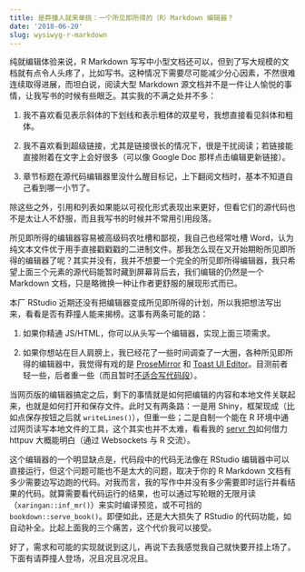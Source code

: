 ```yaml
---
title: 是莽撞人就来单挑：一个所见即所得的（R）Markdown 编辑器？
date: '2018-06-20'
slug: wysiwyg-r-markdown
---
```


纯就编辑体验来说，R Markdown 写写中小型文档还可以，但到了写大规模的文档就有点令人头疼了，比如写书。这种情况下需要尽可能减少分心因素，不然很难连续取得进展，而坦白说，阅读大型 Markdown 源文档并不是一件让人愉悦的事情，让我写书的时候有些眼乏。其实我的不满之处并不多：

1. 我不喜欢看见表示斜体的下划线和表示粗体的双星号，我想直接看见斜体和粗体。

1. 我不喜欢看到超级链接，尤其是链接很长的情况下，很是干扰阅读；若链接能直接附着在文字上会好很多（可以像 Google Doc 那样点击编辑更新链接）。

1. 章节标题在源代码编辑器里没什么醒目标记，上下翻阅文档时，基本不知道自己看到哪一小节了。

除这些之外，引用和列表如果能以可视化形式表现出来更好，但看它们的源代码也不是太让人不舒服，而且我写书的时候并不常用引用段落。

所见即所得的编辑器容易被高级码农吐槽和鄙视，我自己也经常吐槽 Word，认为纯文本文件优于用手直接戳戳戳的二进制文件。那我怎么现在又开始期盼所见即所得的编辑器了呢？其实并没有，我并不想要一个完全的所见即所得编辑器，我只希望上面三个元素的源代码能暂时藏到屏幕背后去，我们编辑的仍然是一个 Markdown 文档，只是略微换一种让作者更舒服的展现形式而已。

本厂 RStudio 近期还没有把编辑器变成所见即所得的计划，所以我把想法写出来，看看是否有莽撞人能来揭榜。这事有两条可能的路：

1. 如果你精通 JS/HTML，你可以从头写一个编辑器，实现上面三项需求。

1. 如果你想站在巨人肩膀上，我已经花了一些时间调查了一大圈，各种所见即所得的编辑器中，我觉得有戏的是 [ProseMirror](http://prosemirror.net) 和 [Toast UI Editor](https://github.com/nhnent/tui.editor)。目测前者轻一些，后者重一些（而且暂时[不适合写代码段](https://github.com/nhnent/tui.editor/issues/186)）。

当网页版的编辑器搞定之后，剩下的事情就是如何把编辑的内容和本地文件关联起来，也就是如何打开和保存文件。此时又有两条路：一是用 Shiny，框架现成（比如点保存按钮之后就 `writeLines()`），但重一些；二是自制一个能在 R 环境中通过网页读写本地文件的工具，这个其实也并不太难，看看我的 [servr 包](https://github.com/yihui/servr)如何借力 httpuv 大概能明白（通过 Websockets 与 R  交流）。

这个编辑器的一个明显缺点是，代码段中的代码无法像在 RStudio 编辑器中可以直接运行，但这个问题可能也不是太大的问题，取决于你的 R Markdown 文档有多少需要边写边跑的代码。对我而言，我的写作中并没有多少需要即时运行并看结果的代码。就算需要看代码运行的结果，也可以通过写轮眼的无限月读（`xaringan::inf_mr()`）来实时编译预览，或不可挡的 `bookdown::serve_book()`。即便如此，还是大大损失了 RStudio 的代码功能，如自动补全。比起上面我的三个痛苦，这个代价我可以接受。

好了，需求和可能的实现就说到这儿，再说下去我感觉我自己就快要开挂上场了。下面有请莽撞人登场，况且况且况况且。
